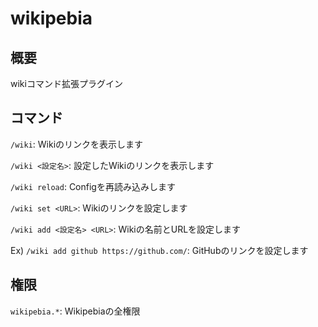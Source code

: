 # wikipebia

## 概要
wikiコマンド拡張プラグイン

## コマンド
`/wiki`: Wikiのリンクを表示します

`/wiki <設定名>`: 設定したWikiのリンクを表示します

`/wiki reload`: Configを再読み込みします

`/wiki set <URL>`: Wikiのリンクを設定します

`/wiki add <設定名> <URL>`: Wikiの名前とURLを設定します

Ex) `/wiki add github https://github.com/`: GitHubのリンクを設定します


## 権限
`wikipebia.*`: Wikipebiaの全権限
